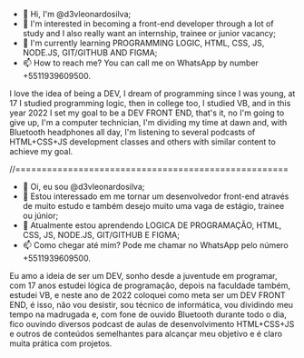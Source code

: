 - 👋 Hi, I'm @d3vleonardosilva;
- 👀 I'm interested in becoming a front-end developer through a lot of study and I also really want an internship, trainee or junior vacancy;
- 🌱 I'm currently learning PROGRAMMING LOGIC, HTML, CSS, JS, NODE.JS, GIT/GITHUB AND FIGMA;
- 📫 How to reach me? You can call me on WhatsApp by number +5511939609500.

I love the idea of ​​being a DEV, I dream of programming since I was young, at 17 I studied programming logic, then in college too, I studied VB, and in this year 2022 I set my goal to be a DEV FRONT END, that's it, no I'm going to give up, I'm a computer technician, I'm dividing my time at dawn and, with Bluetooth headphones all day, I'm listening to several podcasts of HTML+CSS+JS development classes and others with similar content to achieve my goal.

//====================================================

- 👋 Oi, eu sou @d3vleonardosilva;
- 👀 Estou interessado em me tornar um desenvolvedor front-end através de muito estudo e também desejo muito uma vaga de estágio, trainee ou júnior;
- 🌱 Atualmente estou aprendendo LOGICA DE PROGRAMAÇÃO, HTML, CSS, JS, NODE.JS, GIT/GITHUB E FIGMA;
- 📫 Como chegar até mim? Pode me chamar no WhatsApp pelo número +5511939609500.

Eu amo a ideia de ser um DEV, sonho desde a juventude em programar, com 17 anos estudei lógica de programação, depois na faculdade também, estudei VB, e neste ano de 2022 coloquei como meta ser um DEV FRONT END, é isso, não vou desistir, sou técnico de informática, vou dividindo meu tempo na madrugada e, com fone de ouvido Bluetooth durante todo o dia, fico ouvindo diversos podcast de aulas de desenvolvimento HTML+CSS+JS e outros de conteúdos semelhantes para alcançar meu objetivo e é claro muita prática com projetos.
